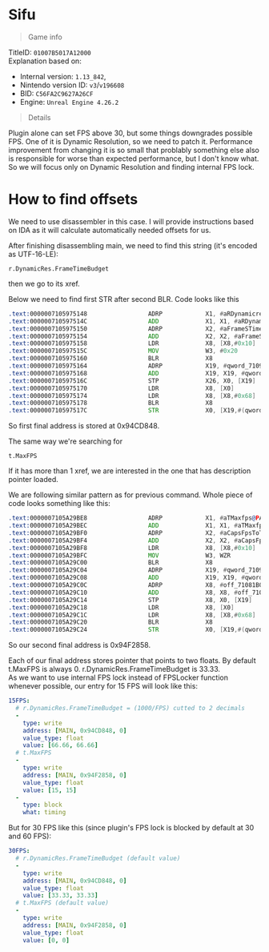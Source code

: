 # Sifu

> Game info

TitleID: `01007B5017A12000`<br>
Explanation based on:
- Internal version: `1.13_842`, 
- Nintendo version ID: `v3`/`v196608`
- BID: `C56FA2C9627A26CF`
- Engine: `Unreal Engine 4.26.2`

> Details

Plugin alone can set FPS above 30, but some things downgrades possible FPS. One of it is Dynamic Resolution, so we need to patch it.
Performance improvement from changing it is so small that problably something else also is responsible for worse than expected performance, but I don't know what.
So we will focus only on Dynamic Resolution and finding internal FPS lock. 

# How to find offsets

We need to use disassembler in this case. I will provide instructions based on IDA as it will calculate automatically needed offsets for us.

After finishing disassembling main, we need to find this string (it's encoded as UTF-16-LE):
```
r.DynamicRes.FrameTimeBudget
```

then we go to its xref.

Below we need to find first STR after second BLR. Code looks like this
```asm
.text:0000007105975148                 ADRP            X1, #aRDynamicresFra@PAGE ; "r.DynamicRes.FrameTimeBudget"
.text:000000710597514C                 ADD             X1, X1, #aRDynamicresFra@PAGEOFF ; "r.DynamicRes.FrameTimeBudget"
.text:0000007105975150                 ADRP            X2, #aFrameSTimeBudg@PAGE ; "Frame's time budget in milliseconds."
.text:0000007105975154                 ADD             X2, X2, #aFrameSTimeBudg@PAGEOFF ; "Frame's time budget in milliseconds."
.text:0000007105975158                 LDR             X8, [X8,#0x10]
.text:000000710597515C                 MOV             W3, #0x20
.text:0000007105975160                 BLR             X8
.text:0000007105975164                 ADRP            X19, #qword_71094CD838@PAGE
.text:0000007105975168                 ADD             X19, X19, #qword_71094CD838@PAGEOFF
.text:000000710597516C                 STP             X26, X0, [X19]
.text:0000007105975170                 LDR             X8, [X0]
.text:0000007105975174                 LDR             X8, [X8,#0x68]
.text:0000007105975178                 BLR             X8
.text:000000710597517C                 STR             X0, [X19,#(qword_71094CD848 - 0x71094CD838)]
```

So first final address is stored at 0x94CD848.

The same way we're searching for 
```
t.MaxFPS
```
If it has more than 1 xref, we are interested in the one that has description pointer loaded.

We are following similar pattern as for previous command. Whole piece of code looks something like this:
```asm
.text:0000007105A29BE8                 ADRP            X1, #aTMaxfps@PAGE ; "t.MaxFPS"
.text:0000007105A29BEC                 ADD             X1, X1, #aTMaxfps@PAGEOFF ; "t.MaxFPS"
.text:0000007105A29BF0                 ADRP            X2, #aCapsFpsToTheGi@PAGE ; "Caps FPS to the given value.  Set to <="...
.text:0000007105A29BF4                 ADD             X2, X2, #aCapsFpsToTheGi@PAGEOFF ; "Caps FPS to the given value.  Set to <="...
.text:0000007105A29BF8                 LDR             X8, [X8,#0x10]
.text:0000007105A29BFC                 MOV             W3, WZR
.text:0000007105A29C00                 BLR             X8
.text:0000007105A29C04                 ADRP            X19, #qword_71094F2848@PAGE
.text:0000007105A29C08                 ADD             X19, X19, #qword_71094F2848@PAGEOFF
.text:0000007105A29C0C                 ADRP            X8, #off_71081B0B48@PAGE
.text:0000007105A29C10                 ADD             X8, X8, #off_71081B0B48@PAGEOFF
.text:0000007105A29C14                 STP             X8, X0, [X19]
.text:0000007105A29C18                 LDR             X8, [X0]
.text:0000007105A29C1C                 LDR             X8, [X8,#0x68]
.text:0000007105A29C20                 BLR             X8
.text:0000007105A29C24                 STR             X0, [X19,#(qword_71094F2858 - 0x71094F2848)]
```
So our second final address is 0x94F2858.

Each of our final address stores pointer that points to two floats. By default t.MaxFPS is always 0. r.DynamicRes.FrameTimeBudget is 33.33.<br>
As we want to use internal FPS lock instead of FPSLocker function whenever possible, our entry for 15 FPS will look like this:
```yaml
15FPS:
  # r.DynamicRes.FrameTimeBudget = (1000/FPS) cutted to 2 decimals
  -
    type: write
    address: [MAIN, 0x94CD848, 0]
    value_type: float
    value: [66.66, 66.66]
  # t.MaxFPS
  -
    type: write
    address: [MAIN, 0x94F2858, 0]
    value_type: float
    value: [15, 15]
  -
    type: block
    what: timing

```
But for 30 FPS like this (since plugin's FPS lock is blocked by default at 30 and 60 FPS):
```yaml
30FPS:
  # r.DynamicRes.FrameTimeBudget (default value)
  -
    type: write
    address: [MAIN, 0x94CD848, 0]
    value_type: float
    value: [33.33, 33.33]
  # t.MaxFPS (default value)
  -
    type: write
    address: [MAIN, 0x94F2858, 0]
    value_type: float
    value: [0, 0]

```